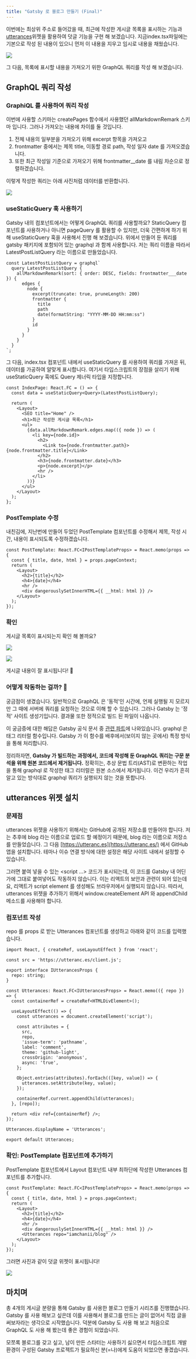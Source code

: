 ```yaml
---
title: "Gatsby 로 블로그 만들기 (Final)"
---
```


이번에는 최상위 주소로 들어갔을 때, 최근에 작성한 게시글 목록을 표시하는 기능과[utterances](https://utteranc.es/)위젯을 활용하여 덧글 기능을 구현 해 보겠습니다. 지금index.tsx파일에는 기본으로 작성 된 내용이 있으니 먼저 이 내용을 지우고 임시로 내용을 채웠습니다.

![](fe9dfbb2-9912-40fa-9bdb-baa05632ee50_1.png)

그 다음, 목록에 표시할 내용을 가져오기 위한 GraphQL 쿼리를 작성 해 보겠습니다.

## GraphQL 쿼리 작성

### GraphiQL 를 사용하여 쿼리 작성

이번에 사용할 스키마는 createPages 함수에서 사용했던 allMarkdownRemark 스키마 입니다. 그러나 가져오는 내용에 차이를 둘 것입니다.

1. 전체 내용의 일부분을 가져오기 위해 excerpt 항목을 가져오고
2. frontmatter 중에서는 제목 title, 이동할 경로 path, 작성 일자 date 를 가져오겠습니다.
3. 또한 최근 작성일 기준으로 가져오기 위해 frontmatter\_\_date 를 내림 차순으로 정렬하겠습니다.

이렇게 작성한 쿼리는 아래 사진처럼 데이터를 반환합니다.

![](69f205b8-8c9d-458a-bb6b-2b75a4b29472_2.png)

### **useStaticQuery 훅 사용하기**

Gatsby 내의 컴포넌트에서는 어떻게 GraphQL 쿼리를 사용할까요? StaticQuery 컴포넌트를 사용하거나 아니면 pageQuery 를 활용할 수 있지만, 더욱 간편하게 하기 위해 useStaticQuery 훅을 사용해서 진행 해 보겠습니다. 위에서 만들어 둔 쿼리를 gatsby 패키지에 포함되어 있는 graphql 과 함께 사용합니다. 저는 쿼리 이름을 따라서 LatestPostListQuery 라는 이름으로 만들었습니다.

```
const LatestPostListQuery = graphql`
  query LatestPostListQuery {
    allMarkdownRemark(sort: { order: DESC, fields: frontmatter___date }) {
      edges {
        node {
          excerpt(truncate: true, pruneLength: 200)
          frontmatter {
            title
            path
            date(formatString: "YYYY-MM-DD HH:mm:ss")
          }
          id
        }
      }
    }
  }
`;
```

그 다음, index.tsx 컴포넌트 내에서 useStaticQuery 를 사용하여 쿼리를 가져온 뒤, 데이터를 가공하여 알맞게 표시합니다. 여기서 타입스크립트의 장점을 살리기 위해 useStaticQuery 훅에도 Query 제너릭 타입을 지정합니다.

```
const IndexPage: React.FC = () => {
  const data = useStaticQuery<Query>(LatestPostListQuery);

  return (
    <Layout>
      <SEO title="Home" />
      <h1>최근 작성한 게시글 목록</h1>
      <ul>
        {data.allMarkdownRemark.edges.map(({ node }) => (
          <li key={node.id}>
            <h2>
              <Link to={node.frontmatter.path}>{node.frontmatter.title}</Link>
            </h2>
            <h3>{node.frontmatter.date}</h3>
            <p>{node.excerpt}</p>
            <hr />
          </li>
        ))}
      </ul>
    </Layout>
  );
};
```

### PostTemplate 수정

내친김에, 지난번에 만들어 두었던 PostTemplate 컴포넌트를 수정해서 제목, 작성 시간, 내용이 표시되도록 수정하겠습니다.

```
const PostTemplate: React.FC<IPostTemplateProps> = React.memo(props => {
  const { title, date, html } = props.pageContext;
  return (
    <Layout>
      <h2>{title}</h2>
      <h4>{date}</h4>
      <hr />
      <div dangerouslySetInnerHTML={{ __html: html }} />
    </Layout>
  );
});
```

### 확인

게시글 목록이 표시되는지 확인 해 볼까요?

![](eb28dc4e-04e8-4409-a773-aca4bea6d52b_3.png)

![](8b56e3d2-f6c9-4bcf-83b4-13d689c2e45a_4.png)

게시글 내용이 잘 표시됩니다! 🙌

### 어떻게 작동하는 걸까? 🤔

궁금점이 생겼습니다. 일반적으로 GraphQL 은 '동적'인 시간에, 언제 실행될 지 모르지만 그 때에 서버에 쿼리를 요청하는 것으로 이해 할 수 있습니다. 그러나 Gatsby 는 '정적' 사이트 생성기입니다. 결과물 또한 정적으로 빌드 된 파일이 나옵니다.

이 궁금증에 대한 해답은 Gatsby 공식 문서 중 [관련 파트](https://www.gatsbyjs.org/docs/page-query/#how-does-the-graphql-tag-work)에 나와있습니다. graphql 은 태그 리터럴 함수입니다. Gatsby 가 이 함수를 배후에서(보이지 않는 곳에서) 특정 방식을 통해 처리합니다.

정리하자면, **Gatsby 가 빌드하는 과정에서, 코드에 작성해 둔 GraphQL 쿼리는 구문 분석을 위해 원본 코드에서 제거됩니다.** 정확히는, 추상 문법 트리(AST)로 변환하는 작업을 통해 graphql 로 작성한 태그 리터럴은 원본 소스에서 제거됩니다. 이건 우리가 흔히 알고 있는 방식대로 graphql 쿼리가 실행되지 않는 것을 뜻합니다.

## utterances 위젯 설치

### 문제점

utterances 위젯을 사용하기 위해서는 GitHub에 공개된 저장소를 만들어야 합니다. 저는 추후에 blog 라는 이름으로 업로드 할 예정이기 때문에, blog 라는 이름으로 저장소를 만들었습니다. 그 다음 [https://utteranc.es](https://utteranc.es/) 에서 GitHub 앱을 설치합니다. 테마나 이슈 연결 방식에 대한 설정은 해당 사이트 내에서 설정할 수 있습니다.

그러면 붙여 넣을 수 있는 <script ...> 코드가 표시되는데, 이 코드를 Gatsby 내 어딘가에 그대로 붙여넣어도 작동하지 않습니다. 이는 리액트의 보안과 관련이 되어 있는데요, 리액트가 script element 를 생성해도 브라우저에서 실행되지 않습니다. 따라서, utterances 위젯을 추가하기 위해서 window.createElement API 와 appendChild 메소드를 사용해야 합니다.

### 컴포넌트 작성

repo 를 props 로 받는 Utterances 컴포넌트를 생성하고 아래와 같이 코드를 입력했습니다.

```
import React, { createRef, useLayoutEffect } from 'react';

const src = 'https://utteranc.es/client.js';

export interface IUtterancesProps {
  repo: string;
}

const Utterances: React.FC<IUtterancesProps> = React.memo(({ repo }) => {
  const containerRef = createRef<HTMLDivElement>();

  useLayoutEffect(() => {
    const utterances = document.createElement('script');

    const attributes = {
      src,
      repo,
      'issue-term': 'pathname',
      label: 'comment',
      theme: 'github-light',
      crossOrigin: 'anonymous',
      async: 'true',
    };

    Object.entries(attributes).forEach(([key, value]) => {
      utterances.setAttribute(key, value);
    });

    containerRef.current.appendChild(utterances);
  }, [repo]);

  return <div ref={containerRef} />;
});

Utterances.displayName = 'Utterances';

export default Utterances;
```

### 확인: PostTemplate 컴포넌트에 추가하기

PostTemplate 컴포넌트에서 Layout 컴포넌트 내부 최하단에 작성한 Utterances 컴포넌트를 추가합니다.

```
const PostTemplate: React.FC<IPostTemplateProps> = React.memo(props => {
  const { title, date, html } = props.pageContext;
  return (
    <Layout>
      <h2>{title}</h2>
      <h4>{date}</h4>
      <hr />
      <div dangerouslySetInnerHTML={{ __html: html }} />
      <Utterances repo="iamchanii/blog" />
    </Layout>
  );
});
```

그러면 사진과 같이 덧글 위젯이 표시됩니다!

![](d8e06258-2aad-40c1-9df6-ad4ecc42b7f2_5.png)

## **마치며**

총 4개의 게시글 분량을 통해 Gatsby 를 사용한 블로그 만들기 시리즈를 진행했습니다. Gatsby 를 사용 해보고 싶은데 이를 사용해서 블로그를 만드는 글이 없어서 직접 글을 써보자라는 생각으로 시작했습니다. 덕분에 Gatsby 도 사용 해 보고 처음으로 GraphQL 도 사용 해 봤는데 좋은 경험이 되었습니다.

모쪼록 블로그를 갖고 싶고, 남이 만든 스타터는 사용하기 싫으면서 타입스크립트 개발 환경이 구성된 Gatsby 프로젝트가 필요하신 분(=나)에게 도움이 되었으면 좋겠습니다.
